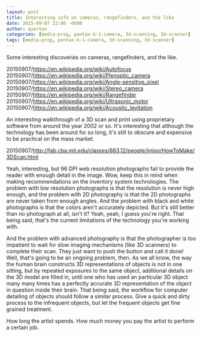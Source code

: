 ```yaml
---
layout: post
title: Interesting info on cameras, rangefinders, and the like
date: 2015-09-07 22:00 -0600
author: quorten
categories: [media-prog, pentax-k-1-camera, 3d-scanning, 3d-scanner]
tags: [media-prog, pentax-k-1-camera, 3d-scanning, 3d-scanner]
---
```


Some interesting discoveries on cameras, rangefinders, and the like.

20150907/https://en.wikipedia.org/wiki/Autofocus  
20150907/https://en.wikipedia.org/wiki/Plenoptic_camera  
20150907/https://en.wikipedia.org/wiki/Angle-sensitive_pixel  
20150907/https://en.wikipedia.org/wiki/Stereo_camera  
20150907/https://en.wikipedia.org/wiki/Rangefinder  
20150907/https://en.wikipedia.org/wiki/Ultrasonic_motor  
20150907/https://en.wikipedia.org/wiki/Acoustic_levitation

An interesting walkthrough of a 3D scan and print using proprietary
software from around the year 2002 or so.  It's interesting that
although the technology has been around for so long, it's still to
obscure and expensive to be practical on the mass market.

20150907/http://fab.cba.mit.edu/classes/863.12/people/jinjoo/HowToMake/3DScan.html

Yeah, interesting, but 96 DPI web resolution photographs fail to
provide the reader with enough detail in the image.  Wow, keep this in
mind when making recommendations on the inventory system technologies.
The problem with low resolution photographs is that the resolution is
never high enough, and the problem with 2D photography is that the 2D
photographs are never taken from enough angles.  And the problem with
black and white photographs is that the colors aren't accurately
depicted.  But it's still better than no photograph at all, isn't it?
Yeah, yeah, I guess you're right.  That being said, that's the current
limitations of the technology you're working with.

<!-- more -->

And the problem with advanced photography is that the photographer is
too impatient to wait for slow imaging mechanisms (like 3D scanners)
to complete their scan.  They just want to push the button and call it
done!  Well, that's going to be an ongoing problem, then.  As we all
know, the way the human brain constructs 3D representations of objects
is not in one sitting, but by repeated exposures to the same object,
additional details on the 3D model are filled in, until one who has
used an particular 3D object many many times has a perfectly accurate
3D representation of the object in question inside their brain.  That
being said, the workflow for computer detailing of objects should
follow a similar process.  Give a quick and dirty process to the
infrequent objects, but let the frequent objects get fine grained
treatment.

How long the artist spends.  How much money you pay the artist to
perform a certain job.
